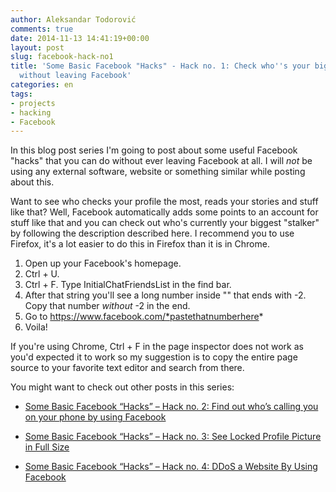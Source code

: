 ```yaml
---
author: Aleksandar Todorović
comments: true
date: 2014-11-13 14:41:19+00:00
layout: post
slug: facebook-hack-no1
title: 'Some Basic Facebook "Hacks" - Hack no. 1: Check who''s your biggest "stalker"
  without leaving Facebook'
categories: en
tags:
- projects
- hacking
- Facebook
---
```


In this blog post series I'm going to post about some useful Facebook "hacks" that you can do without ever leaving Facebook at all. I will _not_ be using any external software, website or something similar while posting about this.

Want to see who checks your profile the most, reads your stories and stuff like that? Well, Facebook automatically adds some points to an account for stuff like that and you can check out who's currently your biggest "stalker" by following the description described here. I recommend you to use Firefox, it's a lot easier to do this in Firefox than it is in Chrome.

1. Open up your Facebook's homepage.
2. Ctrl + U.
3. Ctrl + F. Type InitialChatFriendsList in the find bar.
4. After that string you'll see a long number inside "" that ends with -2. Copy that number _without_ -2 in the end.
5. Go to https://www.facebook.com/*pastethatnumberhere*
6. Voila!

If you're using Chrome, Ctrl + F in the page inspector does not work as you'd expected it to work so my suggestion is to copy the entire page source to your favorite text editor and search from there.



You might want to check out other posts in this series:






  * [Some Basic Facebook “Hacks” – Hack no. 2: Find out who’s calling you on your phone by using Facebook](https://aleksandartodorovic.wordpress.com/2014/11/13/facebook-hack-no2/)


  * [Some Basic Facebook “Hacks” – Hack no. 3: See Locked Profile Picture in Full Size](https://aleksandartodorovic.wordpress.com/2014/11/20/facebook-hack-no3/)


  * [Some Basic Facebook “Hacks” – Hack no. 4: DDoS a Website By Using Facebook](https://aleksandartodorovic.wordpress.com/2014/12/15/facebook-hack-no4/)
